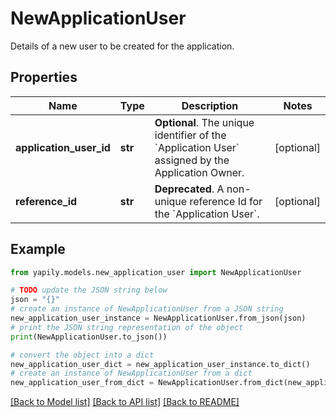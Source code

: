 # NewApplicationUser

Details of a new user to be created for the application.

## Properties

Name | Type | Description | Notes
------------ | ------------- | ------------- | -------------
**application_user_id** | **str** | __Optional__. The unique identifier of the &#x60;Application User&#x60; assigned by the Application Owner. | [optional] 
**reference_id** | **str** | __Deprecated__. A non-unique reference Id for the &#x60;Application User&#x60;. | [optional] 

## Example

```python
from yapily.models.new_application_user import NewApplicationUser

# TODO update the JSON string below
json = "{}"
# create an instance of NewApplicationUser from a JSON string
new_application_user_instance = NewApplicationUser.from_json(json)
# print the JSON string representation of the object
print(NewApplicationUser.to_json())

# convert the object into a dict
new_application_user_dict = new_application_user_instance.to_dict()
# create an instance of NewApplicationUser from a dict
new_application_user_from_dict = NewApplicationUser.from_dict(new_application_user_dict)
```
[[Back to Model list]](../README.md#documentation-for-models) [[Back to API list]](../README.md#documentation-for-api-endpoints) [[Back to README]](../README.md)


